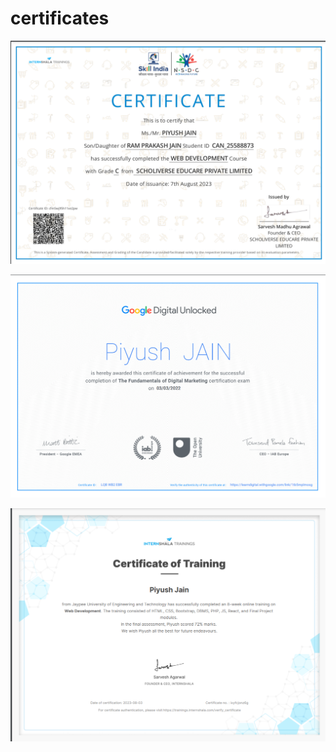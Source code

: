 # certificates

<p align="left"> <img src="https://github.com/piyushjain2204/certificates/blob/main/NSDC%20certificate.png" alt="piyush" /> </p>
<p align="left"> <img src="https://github.com/piyushjain2204/certificates/blob/main/digital%20marketing%20certificate.png" alt="piyush" /> </p>
<p align="left"> <img src="https://github.com/piyushjain2204/certificates/blob/main/Web%20development%20ccertificate.png" alt="piyush" /> </p>
